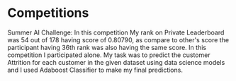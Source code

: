 # Competitions

Summer AI Challenge: In this competition My rank on Private Leaderboard was 54 out of 178 having score of 0.80790, as compare to other's score the participant having 36th rank was also having the same score. In this competition I participated alone. My task was to predict the customer Attrition for each customer in the given dataset using data science models and I used Adaboost Classifier to make my final predictions.
